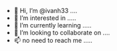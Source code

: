 - 👋 Hi, I’m @ivanh33 ....
- 👀 I’m interested in .....
- 🌱 I’m currently learning .....
- 💞️ I’m looking to collaborate on ....
- 📫 no need to reach me .....


<!---
ivanh33/ivanh33 is a ✨ special ✨ repository because its `README.md` (this file) appears on your GitHub profile.
You can click the Preview link to take a look at your changes.
--->
